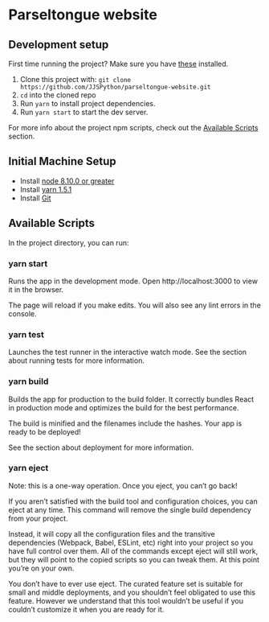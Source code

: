# Parseltongue website

## Development setup

First time running the project? Make sure you have [these](#initial-machine-setup) installed.

1.  Clone this project with:
    `git clone https://github.com/JJSPython/parseltongue-website.git`
2.  `cd` into the cloned repo
3.  Run `yarn` to install project dependencies.
4.  Run `yarn start` to start the dev server.

For more info about the project npm scripts, check out the [Available Scripts](#available-scripts) section.

## Initial Machine Setup

* Install [node 8.10.0 or greater](https://nodejs.org/en/)
* Install [yarn 1.5.1](https://yarnpkg.com/lang/en/docs/install/)
* Install [Git](https://git-scm.com/downloads)

## Available Scripts

In the project directory, you can run:

### yarn start

Runs the app in the development mode.
Open http://localhost:3000 to view it in the browser.

The page will reload if you make edits.
You will also see any lint errors in the console.

### yarn test

Launches the test runner in the interactive watch mode.
See the section about running tests for more information.

### yarn build

Builds the app for production to the build folder.
It correctly bundles React in production mode and optimizes the build for the best performance.

The build is minified and the filenames include the hashes.
Your app is ready to be deployed!

See the section about deployment for more information.

### yarn eject

Note: this is a one-way operation. Once you eject, you can’t go back!

If you aren’t satisfied with the build tool and configuration choices, you can eject at any time. This command will remove the single build dependency from your project.

Instead, it will copy all the configuration files and the transitive dependencies (Webpack, Babel, ESLint, etc) right into your project so you have full control over them. All of the commands except eject will still work, but they will point to the copied scripts so you can tweak them. At this point you’re on your own.

You don’t have to ever use eject. The curated feature set is suitable for small and middle deployments, and you shouldn’t feel obligated to use this feature. However we understand that this tool wouldn’t be useful if you couldn’t customize it when you are ready for it.
